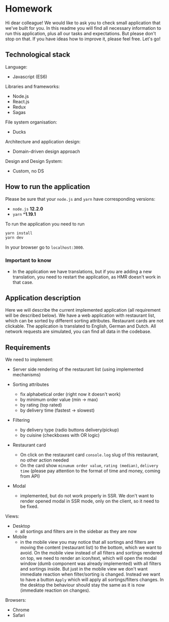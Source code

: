 # Homework
Hi dear colleague! We would like to ask you to check small application that we've built for you. In this readme you will find all necessary information to run this application, plus all our tasks and expectations. But please don't stop on that. If you have ideas how to improve it, please feel free. Let's go!

## Technological stack
Language:

- Javascript (ES6)

Libraries and frameworks:

- Node.js
- React.js
- Redux
- Sagas

File system organisation:

- Ducks

Architecture and application design:

- Domain-driven design approach

Design and Design System:

- Custom, no DS

## How to run the application
Please be sure that your `node.js` and `yarn` have corresponding versions:

- `node.js` **12.2.0**
- `yarn` **^1.19.1**

To run the application you need to run

```javascript
yarn install
yarn dev
```

In your browser go to `localhost:3000`.

### Important to know

- In the application we have translations, but if you are adding a new translation, you need to restart the application, as HMR doesn't work in that case.

## Application description
Here we will describe the current implemented application (all requirement will be described below). We have a web application with restaurant list, which can be sorted by different sorting attributes. Restaurant cards are not clickable. The application is translated to English, German and Dutch. All network requests are simulated, you can find all data in the codebase.

## Requirements
We need to implement:

- Server side rendering of the restaurant list (using implemented mechanisms)

- Sorting attributes
  - fix alphabetical order (right now it doesn't work)
  - by minimum order value (min -> max)
  - by rating (top rated)
  - by delivery time (fastest -> slowest)
- Filtering
  - by delivery type (radio buttons delivery/pickup)
  - by cuisine (checkboxes with OR logic)
- Restaurant card
  - On click on the restaurant card `console.log` slug of this restaurant, no other action needed
  - On the card show `minumum order value`, `rating (median)`, `delivery time` (please pay attention to the format of time and money, coming from API)
- Modal
  - implemented, but do not work properly in SSR. We don't want to render opened modal in SSR mode, only on the client, so it need to be fixed.

Views:

- Desktop
  - all sortings and filters are in the sidebar as they are now
- Mobile
  - in the mobile view you may notice that all sortings and filters are moving the content (restaurant list) to the bottom, which we want to avoid. On the mobile view instead of all filters and sortings rendered on top, we need to render an icon/text, which will open the modal window (dumb component was already implemented) with all filters and sortings inside. But just in the mobile view we don't want immediate reaction when filter/sorting is changed. Instead we want to have a button `Apply` which will apply all sortings/filters changes. In the desktop the behaviour should stay the same as it is now (immediate reaction on changes).

Browsers:

- Chrome
- Safari
